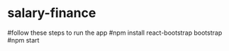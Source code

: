 # salary-finance

#follow these steps to run the app
#npm install react-bootstrap bootstrap
#npm start

